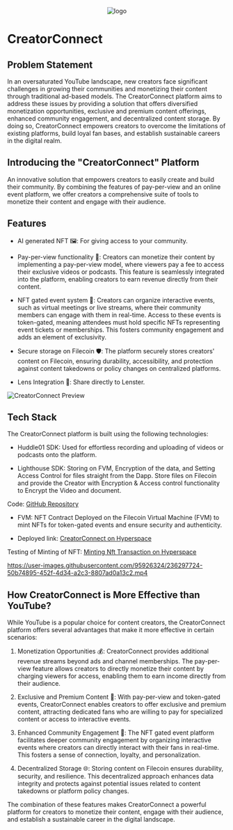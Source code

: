 <div align="center">
  <img src="https://user-images.githubusercontent.com/95926324/235373288-1b9639aa-e9cb-4b9b-ba8d-2bd8310fe3be.png" alt="logo">
</div>

# CreatorConnect

## Problem Statement
In an oversaturated YouTube landscape, new creators face significant challenges in growing their communities and monetizing their content through traditional ad-based models. The CreatorConnect platform aims to address these issues by providing a solution that offers diversified monetization opportunities, exclusive and premium content offerings, enhanced community engagement, and decentralized content storage. By doing so, CreatorConnect empowers creators to overcome the limitations of existing platforms, build loyal fan bases, and establish sustainable careers in the digital realm.

## Introducing the "CreatorConnect" Platform
An innovative solution that empowers creators to easily create and build their community. By combining the features of pay-per-view and an online event platform, we offer creators a comprehensive suite of tools to monetize their content and engage with their audience.

## Features

* AI generated NFT 🖼️: For giving access to your community.

* Pay-per-view functionality 💸: Creators can monetize their content by implementing a pay-per-view model, where viewers pay a fee to access their exclusive videos or podcasts. This feature is seamlessly integrated into the platform, enabling creators to earn revenue directly from their content.

* NFT gated event system 🎫: Creators can organize interactive events, such as virtual meetings or live streams, where their community members can engage with them in real-time. Access to these events is token-gated, meaning attendees must hold specific NFTs representing event tickets or memberships. This fosters community engagement and adds an element of exclusivity.

* Secure storage on Filecoin 🛡️: The platform securely stores creators' content on Filecoin, ensuring durability, accessibility, and protection against content takedowns or policy changes on centralized platforms.

* Lens Integration 📸: Share directly to Lenster.

![CreatorConnect Preview](https://user-images.githubusercontent.com/95926324/235943778-80a2ae6c-658d-40f1-9608-216f118fddc8.png)

## Tech Stack

The CreatorConnect platform is built using the following technologies:

* Huddle01 SDK: Used for effortless recording and uploading of videos or podcasts onto the platform.

* Lighthouse SDK: Storing on FVM, Encryption of the data, and Setting Access Control for files straight from the Dapp. Store files on Filecoin and provide the Creator with Encryption & Access control functionality to Encrypt the Video and document.

Code: [GitHub Repository](https://github.com/legendarykamal/Creator-Connect/tree/master/src/components/lighthouse)

* FVM: NFT Contract Deployed on the Filecoin Virtual Machine (FVM) to mint NFTs for token-gated events and ensure security and authenticity.

* Deployed link: [CreatorConnect on Hyperspace](https://explorer.glif.io/address/0x983f1200Af39AC6095FF6DaD829c266ADC5B5Cbf/?network=hyperspacenet)

Testing of Minting of NFT: [Minting Nft Transaction on Hyperspace](https://hyperspace.filfox.info/en/tx/0x7f638f73e4ca85bd14f6539195a3a31f884a90706ccbc71ed428398bca419349)

https://user-images.githubusercontent.com/95926324/236297724-50b74895-452f-4d34-a2c3-8807ad0a13c2.mp4

## How CreatorConnect is More Effective than YouTube?

While YouTube is a popular choice for content creators, the CreatorConnect platform offers several advantages that make it more effective in certain scenarios:

1. Monetization Opportunities 💰: CreatorConnect provides additional revenue streams beyond ads and channel memberships. The pay-per-view feature allows creators to directly monetize their content by charging viewers for access, enabling them to earn income directly from their audience.

2. Exclusive and Premium Content 🎁: With pay-per-view and token-gated events, CreatorConnect enables creators to offer exclusive and premium content, attracting dedicated fans who are willing to pay for specialized content or access to interactive events.

3. Enhanced Community Engagement 🤝: The NFT gated event platform facilitates deeper community engagement by organizing interactive events where creators can directly interact with their fans in real-time. This fosters a sense of connection, loyalty, and personalization.

4. Decentralized Storage 🌐: Storing content on Filecoin ensures durability, security, and resilience. This decentralized approach enhances data integrity and protects against potential issues related to content takedowns or platform policy changes.

The combination of these features makes CreatorConnect a powerful platform for creators to monetize their content, engage with their audience, and establish a sustainable career in the digital landscape.

